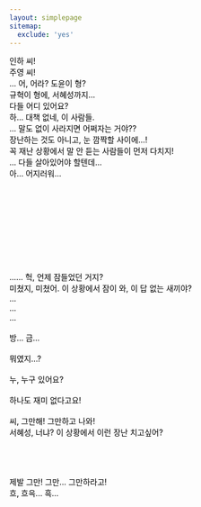 ```yaml
---
layout: simplepage
sitemap:
  exclude: 'yes'
---
```

<script>
  var inittime = Date.now();
  var somearr = ["p1", "p2", "p3", "p4", "p5", "p6", "p7", "p8", "p9", "p10"]
  function randomlaugh(){
    var i=0;
    for(i=0; i<10; i++){
      document.getElementById(somearr[i]).innerHTML="<span style=\"color:red\">&#63;&#63;&#63;&#63;</span>";
    }
    var randpos = Math.round((Math.random())*13);
    if(randpos<10){
      document.getElementById(somearr[randpos]).innerHTML="<span style=\"color:red\">하하.</span>";
    }
  }
  function time(){
    var time = new Date();
    var diff = time-inittime;
    document.getElementById("first").innerHTML="&nbsp;";
    document.getElementById("second").innerHTML="&nbsp;";
    document.getElementById("third").innerHTML="&nbsp;";
    if((diff>=5000)&&(diff<5300)){
      // 이 코드 보고 있어요? 이런... 좀 부끄러운데. 딱히 특별한 기술이랄 것 없이 마구잡이로 짜놓은 거라.
      // 깜놀 페이지 어떻게 만드는지 참고가 되었으면 좋겠네요! 히히. >.0 희도 많이 사랑해주세요~
      document.getElementById("first").innerHTML="하하.";
    }
    if(diff>=6500){
      document.getElementById("first").innerHTML="내가 보여?";
      if(diff==7000){
        document.getElementById("second").innerHTML="하하.";
      }
    }
    if((diff>=8000)&&(diff<9000)){
      document.getElementById("third").innerHTML="들리는데 왜 무시해?";
    }
    if((diff>10000)&&(diff%1000==0)){
      randomlaugh();
    }
    setInterval("time()",500);
  }
</script>

<body onload="time()">
<p style="color: black">
<span id="p7">인하 씨!</span><br>
주영 씨!<br>
... 어, 어라? 도윤이 형?<br>
규혁이 형에, 서혜성까지...<br>
다들<span id="p6"></span> 어디 있어요?<br>
하... 대책 없네, 이 사람들.&nbsp;&nbsp;&nbsp;<span id="third" style="color:red">&nbsp;</span><br>
... 말도 없이 사라지면 어쩌자는 거야??<br>
장난하는 것도 아니고, 눈 깜짝할 사이에...!<br>
꼭 재난 상황에서 말 안 듣는 사람들이 먼저 다치지!<br>
... 다들 살아있어야 할텐데...<br>
아... 어지러워...<br>
<br>
</p>
<p style="color: red">
<br>
<br>
<span id="first">&nbsp;</span>
<br>
<br>
&nbsp;&nbsp;&nbsp;&nbsp;&nbsp;&nbsp;&nbsp;&nbsp;&nbsp;&nbsp;&nbsp;&nbsp;&nbsp;&nbsp;&nbsp;<span id="second">&nbsp;</span><br>
<br>
<br>
</p>
<p style="color: black">
...... 헉, 언제 잠들었던 거지?<br>
미쳤지, 미쳤어. 이 상황에서 잠이 와, 이 답 없는 새끼야?<br>
...<br>
...<span id="p1">&nbsp;</span><br>
...<br>
&nbsp;&nbsp;&nbsp;&nbsp;&nbsp;<span id="p2">&nbsp;</span><br>
방... 금...<br>
<br>
뭐였지...?<br>
<br>
누, 누구<span id="p3"></span> 있어요?<br>
<br>
하나도 재미<span id="p10"></span> 없다고요!<br>
<br>
씨, 그만해! 그만하고 나와!<br>
서혜성, 너냐? 이 상황에서 이런 장난 치고싶어?<br>
<span id="p4"></span><br>
<br>
<br>
&nbsp;&nbsp;&nbsp;&nbsp;&nbsp;&nbsp;<span id="p8"></span>
&nbsp;&nbsp;&nbsp;&nbsp;&nbsp;&nbsp;&nbsp;&nbsp;&nbsp;&nbsp;&nbsp;&nbsp;&nbsp;<span id="p5"></span><br>
제발 그만! 그만... 그만하라고!<br>
흐, 흐윽... 흑...<br>
&nbsp;&nbsp;&nbsp;&nbsp;&nbsp;&nbsp;&nbsp;&nbsp;&nbsp;&nbsp;&nbsp;&nbsp;&nbsp;&nbsp;&nbsp;&nbsp;&nbsp;&nbsp;<span id="p9"></span>
<br>
